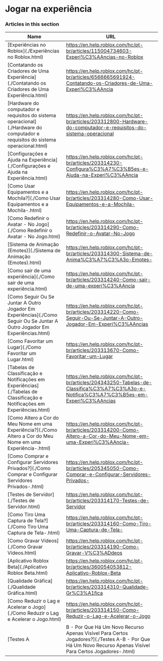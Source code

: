 # Jogar na experiência  
### Articles in this section
Name|URL
-|-
[Experiências no Roblox](./Experiências no Roblox.html) |https://en.help.roblox.com/hc/pt-br/articles/115004734603-Experi%C3%AAncias-no-Roblox
[Contatando os Criadores de Uma Experiência](./Contatando os Criadores de Uma Experiência.html) |https://en.help.roblox.com/hc/pt-br/articles/6566665691924-Contatando-os-Criadores-de-Uma-Experi%C3%AAncia
[Hardware do computador e requisitos do sistema operacional](./Hardware do computador e requisitos do sistema operacional.html) |https://en.help.roblox.com/hc/pt-br/articles/203312800-Hardware-do-computador-e-requisitos-do-sistema-operacional
[Configurações e Ajuda na Experiência](./Configurações e Ajuda na Experiência.html) |https://en.help.roblox.com/hc/pt-br/articles/203314230-Configura%C3%A7%C3%B5es-e-Ajuda-na-Experi%C3%AAncia
[Como Usar Equipamentos e a Mochila?](./Como Usar Equipamentos e a Mochila-.html) |https://en.help.roblox.com/hc/pt-br/articles/203314280-Como-Usar-Equipamentos-e-a-Mochila-
[Como Redefinir o Avatar - No Jogo](./Como Redefinir o Avatar - No Jogo.html) |https://en.help.roblox.com/hc/pt-br/articles/203314290-Como-Redefinir-o-Avatar-No-Jogo
[Sistema de Animação (Emotes)](./Sistema de Animação (Emotes).html) |https://en.help.roblox.com/hc/pt-br/articles/203314300-Sistema-de-Anima%C3%A7%C3%A3o-Emotes-
[Como sair de uma experiência](./Como sair de uma experiência.html) |https://en.help.roblox.com/hc/pt-br/articles/203314240-Como-sair-de-uma-experi%C3%AAncia
[Como Seguir Ou Se Juntar A Outro Jogador Em Experiências](./Como Seguir Ou Se Juntar A Outro Jogador Em Experiências.html) |https://en.help.roblox.com/hc/pt-br/articles/203314220-Como-Seguir-Ou-Se-Juntar-A-Outro-Jogador-Em-Experi%C3%AAncias
[Como Favoritar um Lugar](./Como Favoritar um Lugar.html) |https://en.help.roblox.com/hc/pt-br/articles/203313670-Como-Favoritar-um-Lugar
[Tabelas de Classificação e Notificações em Experiências](./Tabelas de Classificação e Notificações em Experiências.html) |https://en.help.roblox.com/hc/pt-br/articles/204343250-Tabelas-de-Classifica%C3%A7%C3%A3o-e-Notifica%C3%A7%C3%B5es-em-Experi%C3%AAncias
[Como Altero a Cor do Meu Nome em uma Experiência?](./Como Altero a Cor do Meu Nome em uma Experiência-.html) |https://en.help.roblox.com/hc/pt-br/articles/203314200-Como-Altero-a-Cor-do-Meu-Nome-em-uma-Experi%C3%AAncia-
[Como Comprar e Configurar Servidores Privados?](./Como Comprar e Configurar Servidores Privados-.html) |https://en.help.roblox.com/hc/pt-br/articles/205345050-Como-Comprar-e-Configurar-Servidores-Privados-
[Testes de Servidor](./Testes de Servidor.html) |https://en.help.roblox.com/hc/pt-br/articles/203314170-Testes-de-Servidor
[Como Tiro Uma Captura de Tela?](./Como Tiro Uma Captura de Tela-.html) |https://en.help.roblox.com/hc/pt-br/articles/203314160-Como-Tiro-Uma-Captura-de-Tela-
[Como Gravar Vídeos](./Como Gravar Vídeos.html) |https://en.help.roblox.com/hc/pt-br/articles/203314190-Como-Gravar-V%C3%ADdeos
[Aplicativo Roblox Beta](./Aplicativo Roblox Beta.html) |https://en.help.roblox.com/hc/pt-br/articles/360054053812-Aplicativo-Roblox-Beta
[Qualidade Gráfica](./Qualidade Gráfica.html) |https://en.help.roblox.com/hc/pt-br/articles/203314310-Qualidade-Gr%C3%A1fica
[Como Reduzir o Lag e Acelerar o Jogo](./Como Reduzir o Lag e Acelerar o Jogo.html) |https://en.help.roblox.com/hc/pt-br/articles/203314150-Como-Reduzir-o-Lag-e-Acelerar-o-Jogo
[Testes A|B - Por Que Há Um Novo Recurso Apenas Visível Para Certos Jogadores?](./Testes A-B - Por Que Há Um Novo Recurso Apenas Visível Para Certos Jogadores-.html) |https://en.help.roblox.com/hc/pt-br/articles/203312530-Testes-A-B-Por-Que-H%C3%A1-Um-Novo-Recurso-Apenas-Vis%C3%ADvel-Para-Certos-Jogadores-